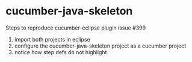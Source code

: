 # cucumber-java-skeleton
Steps to reproduce cucumber-eclipse plugin issue #399

1) import both projects in eclipse
2) configure the cucumber-java-skeleton project as a cucumber project
3) notice how step defs do not highlight
